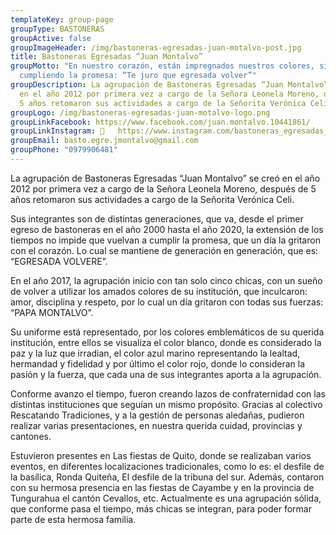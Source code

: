 ```yaml
---
templateKey: group-page
groupType: BASTONERAS
groupActive: false
groupImageHeader: /img/bastoneras-egresadas-juan-motalvo-post.jpg
title: Bastoneras Egresadas “Juan Montalvo”
groupMotto: "En nuestro corazón, están impregnados nuestros colores, siempre
  cumpliendo la promesa: “Te juro que egresada volver”"
groupDescription: La agrupación de Bastoneras Egresadas “Juan Montalvo” se creó
  en el año 2012 por primera vez a cargo de la Señora Leonela Moreno, después de
  5 años retomaron sus actividades a cargo de la Señorita Verónica Celi.
groupLogo: /img/bastoneras-egresadas-juan-motalvo-logo.png
groupLinkFacebook: https://www.facebook.com/juan.montalvo.10441861/
groupLinkInstagram: 	https://www.instagram.com/bastoneras_egresadas_montalvo
groupEmail: basto.egre.jmontalvo@gmail.com
groupPhone: "0979906481"
---
```

La agrupación de Bastoneras Egresadas “Juan Montalvo” se creó en el año 2012 por primera vez a cargo de la Señora Leonela Moreno, después de 5 años retomaron sus actividades a cargo de la Señorita Verónica Celi.

Sus integrantes son de distintas generaciones, que va, desde el primer egreso de bastoneras en el año 2000 hasta el año 2020, la extensión de los tiempos no impide que vuelvan a cumplir la promesa, que un día la gritaron con el corazón. Lo cual se mantiene de generación en generación, que es: “EGRESADA VOLVERE”.

En el año 2017, la agrupación inicio con tan solo cinco chicas, con un sueño de volver a utilizar los amados colores de su institución, que inculcaron: amor, disciplina y respeto, por lo cual un día gritaron con todas sus fuerzas: “PAPA MONTALVO”.

Su uniforme está representado, por los colores emblemáticos de su querida institución, entre ellos se visualiza el color blanco, donde es considerado la paz y la luz que irradian, el color azul marino representando la lealtad, hermandad y fidelidad y por último el color rojo, donde lo consideran la pasión y la fuerza, que cada una de sus integrantes aporta a la agrupación.

Conforme avanzo el tiempo, fueron creando lazos de confraternidad con las distintas instituciones que seguían un mismo propósito. Gracias al colectivo Rescatando Tradiciones, y a la gestión de personas aledañas, pudieron realizar varias presentaciones, en nuestra querida cuidad, provincias y cantones.

Estuvieron presentes en Las fiestas de Quito, donde se realizaban varios eventos, en diferentes localizaciones tradicionales, como lo es: el desfile de la basílica, Ronda Quiteña, El desfile de la tribuna del sur. Además, contaron con su hermosa presencia en las fiestas de Cayambe y en la provincia de Tungurahua el cantón Cevallos, etc. Actualmente es una agrupación sólida, que conforme pasa el tiempo, más chicas se integran, para poder formar parte de esta hermosa familia.